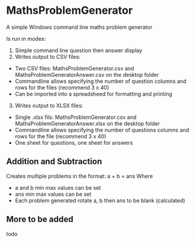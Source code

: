 # MathsProblemGenerator
A simple Windows command line maths problem generator

Is run in modes:
1. Simple command line question then answer display
2. Writes output to CSV files:
 * Two CSV files: MathsProblemGenerator.csv and MathsProblemGeneratorAnswer.csv on the desktop folder
 * Commandline allows specifying the number of question columns and rows for the files (recommend 3 x 40)
 * Can be imported into a spreadsheed for formatting and printing
3. Writes output to XLSX files:
 * Single .xlsx fils: MathsProblemGenerator.csv and MathsProblemGeneratorAnswer.xlsx on the desktop folder
 * Commandline allows specifying the number of questions columns and rows for the file (recommend 3 x 40)
 * One sheet for questions, one sheet for answers

## Addition and Subtraction
Creates multiple problems in the format: a + b = ans
Where 
* a and b min max values can be set
* ans min max values can be set
* Each problem generated rotate a, b then ans to be blank (calculated)

## More to be added
todo
